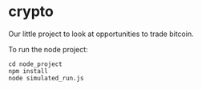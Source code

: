 # crypto

Our little project to look at opportunities to trade bitcoin.

To run the node project:

```
cd node_project
npm install
node simulated_run.js
``` 
